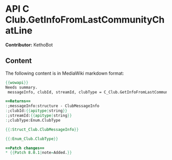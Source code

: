 # API C Club.GetInfoFromLastCommunityChatLine

**Contributor:** KethoBot

## Content

The following content is in MediaWiki markdown format:

```mediawiki
{{wowapi}}
Needs summary.
 messageInfo, clubId, streamId, clubType = C_Club.GetInfoFromLastCommunityChatLine()

==Returns==
:;messageInfo:structure - ClubMessageInfo
:;clubId:{{apitype|string}}
:;streamId:{{apitype|string}}
:;clubType:Enum.ClubType

{{:Struct_Club.ClubMessageInfo}}

{{:Enum_Club.ClubType}}

==Patch changes==
* {{Patch 8.0.1|note=Added.}}
```